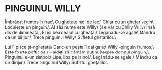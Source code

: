 # PINGUINUL WILLY

Îmbrăcat frumos în frac\\
Cu ghetuțe moi de lac;\\
Chiar cu un ghețar vecin\\
Locuiește un pinguin.\\
Al său nume este Willy\\
Și e văr cu Chilly Willy\\
Însă dis de dimineață,\\
El își bea ceaiul cu gheață.\\
Legănâdu-se agale\\
Mândru ca un dirijor,\\
Trece pinguinul Willy\\
Sufletul ghețarilor.\\

Lui îi place și-nghețata\\
Dar c-un pește îl dai gata;\\
Willy –pinguin frumos,\\
Este foarte pofticios.\\
Haideți să cântăm puțin\\
Despre domnul pinguin,\\
Pinguinul e-un simbol:\\
Lipa, lipa pe la pol.\\
Legănâdu-se agale,\\
Mândru ca un dirijor,\\
Trece pinguinul Willy\\
Sufletul ghețarilor.
